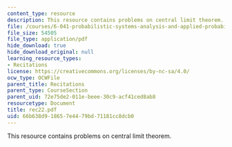 ```yaml
---
content_type: resource
description: This resource contains problems on central limit theorem.
file: /courses/6-041-probabilistic-systems-analysis-and-applied-probability-spring-2006/66b638d918657e4479bd71181cc8dcb0_rec22.pdf
file_size: 54505
file_type: application/pdf
hide_download: true
hide_download_original: null
learning_resource_types:
- Recitations
license: https://creativecommons.org/licenses/by-nc-sa/4.0/
ocw_type: OCWFile
parent_title: Recitations
parent_type: CourseSection
parent_uid: 72e75de2-011e-beee-30c9-acf41ced8ab8
resourcetype: Document
title: rec22.pdf
uid: 66b638d9-1865-7e44-79bd-71181cc8dcb0
---
```

This resource contains problems on central limit theorem.